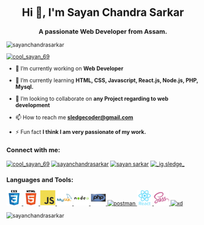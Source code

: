 <h1 align="center">Hi 👋, I'm Sayan Chandra Sarkar</h1>
<h3 align="center">A passionate Web Developer from Assam.</h3>

<p align="left"> <img src="https://komarev.com/ghpvc/?username=sayanchandrasarkar&label=Profile%20views&color=0e75b6&style=flat" alt="sayanchandrasarkar" /> </p>

<p align="left"> <a href="https://twitter.com/cool_sayan_69" target="blank"><img src="https://img.shields.io/twitter/follow/cool_sayan_69?logo=twitter&style=for-the-badge" alt="cool_sayan_69" /></a> </p>

- 🔭 I’m currently working on **Web Developer**

- 🌱 I’m currently learning **HTML, CSS, Javascript, React.js, Node.js, PHP, Mysql.**

- 👯 I’m looking to collaborate on **any Project regarding to web development**

- 📫 How to reach me **sledgecoder@gmail.com**

- ⚡ Fun fact **I think I am very passionate of my work.**

<h3 align="left">Connect with me:</h3>
<p align="left">
<a href="https://twitter.com/cool_sayan_69" target="blank"><img align="center" src="https://raw.githubusercontent.com/rahuldkjain/github-profile-readme-generator/master/src/images/icons/Social/twitter.svg" alt="cool_sayan_69" height="30" width="40" /></a>
<a href="https://linkedin.com/in/sayanchandrasarkar" target="blank"><img align="center" src="https://raw.githubusercontent.com/rahuldkjain/github-profile-readme-generator/master/src/images/icons/Social/linked-in-alt.svg" alt="sayanchandrasarkar" height="30" width="40" /></a>
<a href="https://fb.com/sayan sarkar" target="blank"><img align="center" src="https://raw.githubusercontent.com/rahuldkjain/github-profile-readme-generator/master/src/images/icons/Social/facebook.svg" alt="sayan sarkar" height="30" width="40" /></a>
<a href="https://instagram.com/_ig.sledge_" target="blank"><img align="center" src="https://raw.githubusercontent.com/rahuldkjain/github-profile-readme-generator/master/src/images/icons/Social/instagram.svg" alt="_ig.sledge_" height="30" width="40" /></a>
</p>

<h3 align="left">Languages and Tools:</h3>
<p align="left"> <a href="https://www.w3schools.com/css/" target="_blank" rel="noreferrer"> <img src="https://raw.githubusercontent.com/devicons/devicon/master/icons/css3/css3-original-wordmark.svg" alt="css3" width="40" height="40"/> </a> <a href="https://www.w3.org/html/" target="_blank" rel="noreferrer"> <img src="https://raw.githubusercontent.com/devicons/devicon/master/icons/html5/html5-original-wordmark.svg" alt="html5" width="40" height="40"/> </a> <a href="https://developer.mozilla.org/en-US/docs/Web/JavaScript" target="_blank" rel="noreferrer"> <img src="https://raw.githubusercontent.com/devicons/devicon/master/icons/javascript/javascript-original.svg" alt="javascript" width="40" height="40"/> </a> <a href="https://www.mysql.com/" target="_blank" rel="noreferrer"> <img src="https://raw.githubusercontent.com/devicons/devicon/master/icons/mysql/mysql-original-wordmark.svg" alt="mysql" width="40" height="40"/> </a> <a href="https://nodejs.org" target="_blank" rel="noreferrer"> <img src="https://raw.githubusercontent.com/devicons/devicon/master/icons/nodejs/nodejs-original-wordmark.svg" alt="nodejs" width="40" height="40"/> </a> <a href="https://www.php.net" target="_blank" rel="noreferrer"> <img src="https://raw.githubusercontent.com/devicons/devicon/master/icons/php/php-original.svg" alt="php" width="40" height="40"/> </a> <a href="https://postman.com" target="_blank" rel="noreferrer"> <img src="https://www.vectorlogo.zone/logos/getpostman/getpostman-icon.svg" alt="postman" width="40" height="40"/> </a> <a href="https://reactjs.org/" target="_blank" rel="noreferrer"> <img src="https://raw.githubusercontent.com/devicons/devicon/master/icons/react/react-original-wordmark.svg" alt="react" width="40" height="40"/> </a> <a href="https://sass-lang.com" target="_blank" rel="noreferrer"> <img src="https://raw.githubusercontent.com/devicons/devicon/master/icons/sass/sass-original.svg" alt="sass" width="40" height="40"/> </a> <a href="https://www.adobe.com/products/xd.html" target="_blank" rel="noreferrer"> <img src="https://cdn.worldvectorlogo.com/logos/adobe-xd.svg" alt="xd" width="40" height="40"/> </a> </p>

<p><img align="center" src="https://github-readme-stats.vercel.app/api/top-langs?username=sayanchandrasarkar&show_icons=true&locale=en&layout=compact" alt="sayanchandrasarkar" /></p>
